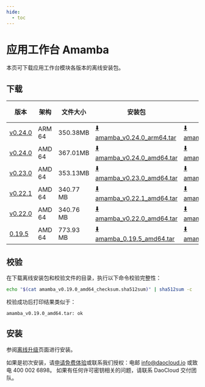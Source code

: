 ```yaml
---
hide:
  - toc
---
```


# 应用工作台 Amamba

本页可下载应用工作台模块各版本的离线安装包。

## 下载

| 版本  | 架构 | 文件大小 | 安装包  |  校验文件 | 更新日期  |
|------ | --- | ------- | ------ | ------- | -------- |
| [v0.24.0](../../amamba/intro/release-notes.md) | ARM 64 | 350.38MB | [:arrow_down: amamba_v0.24.0_arm64.tar](https://qiniu-download-public.daocloud.io/DaoCloud_Enterprise/amamba_v0.24.0_arm64.tar) | [:arrow_down: amamba_v0.24.0_arm64_checksum.sha512sum](https://qiniu-download-public.daocloud.io/DaoCloud_Enterprise/amamba_v0.24.0_arm64_checksum.sha512sum) | 2024-02-01 |
| [v0.24.0](../../amamba/intro/release-notes.md) | AMD 64 | 367.01MB | [:arrow_down: amamba_v0.24.0_amd64.tar](https://qiniu-download-public.daocloud.io/DaoCloud_Enterprise/amamba_v0.24.0_amd64.tar) | [:arrow_down: amamba_v0.24.0_amd64_checksum.sha512sum](https://qiniu-download-public.daocloud.io/DaoCloud_Enterprise/amamba_v0.24.0_amd64_checksum.sha512sum) | 2024-02-01 |
| [v0.23.0](../../amamba/intro/release-notes.md) | AMD 64 | 353.13MB | [:arrow_down: amamba_v0.23.0_amd64.tar](https://qiniu-download-public.daocloud.io/DaoCloud_Enterprise/amamba_v0.23.0_amd64.tar) | [:arrow_down: amamba_v0.23.0_amd64_checksum.sha512sum](https://qiniu-download-public.daocloud.io/DaoCloud_Enterprise/amamba_v0.23.0_amd64_checksum.sha512sum) | 2024-01-03 |
| [v0.22.1](../../amamba/intro/release-notes.md) | AMD 64 | 340.77 MB | [:arrow_down: amamba_v0.22.1_amd64.tar](https://qiniu-download-public.daocloud.io/DaoCloud_Enterprise/amamba_v0.22.1_amd64.tar) | [:arrow_down: amamba_v0.22.1_amd64_checksum.sha512sum](https://qiniu-download-public.daocloud.io/DaoCloud_Enterprise/amamba_v0.22.1_amd64_checksum.sha512sum) | 2023-12-22 |
| [v0.22.0](../../amamba/intro/release-notes.md) | AMD 64 | 340.76 MB | [:arrow_down: amamba_v0.22.0_amd64.tar](https://qiniu-download-public.daocloud.io/DaoCloud_Enterprise/amamba_v0.22.0_amd64.tar) | [:arrow_down: amamba_v0.22.0_amd64_checksum.sha512sum](https://qiniu-download-public.daocloud.io/DaoCloud_Enterprise/amamba_v0.22.0_amd64_checksum.sha512sum) | 2023-12-19 |
| [0.19.5](../../amamba/intro/release-notes.md) | AMD 64 | 773.93 MB | [:arrow_down: amamba_0.19.5_amd64.tar](https://qiniu-download-public.daocloud.io/DaoCloud_Enterprise/amamba_0.19.5_amd64.tar) | [:arrow_down: amamba_0.19.5_amd64_checksum.sha512sum](https://qiniu-download-public.daocloud.io/DaoCloud_Enterprise/amamba_0.19.5_amd64_checksum.sha512sum) | 2023-08-30 |

## 校验

在下载离线安装包和校验文件的目录，执行以下命令校验完整性：

```sh
echo "$(cat amamba_v0.19.0_amd64_checksum.sha512sum)" | sha512sum -c
```

校验成功后打印结果类似于：

```none
amamba_v0.19.0_amd64.tar: ok
```

## 安装

参阅[离线升级](../../amamba/offline-upgrade.md)页面进行安装。

如果是初次安装，请[申请免费体验](../../dce/license0.md)或联系我们授权：电邮 info@daocloud.io 或致电 400 002 6898。
如果有任何许可密钥相关的问题，请联系 DaoCloud 交付团队。
